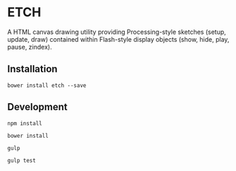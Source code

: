 # ETCH

A HTML canvas drawing utility providing Processing-style sketches (setup, update, draw) contained within Flash-style display objects (show, hide, play, pause, zindex).

## Installation

    bower install etch --save
    
## Development

    npm install
    
    bower install
    
    gulp
    
    gulp test
